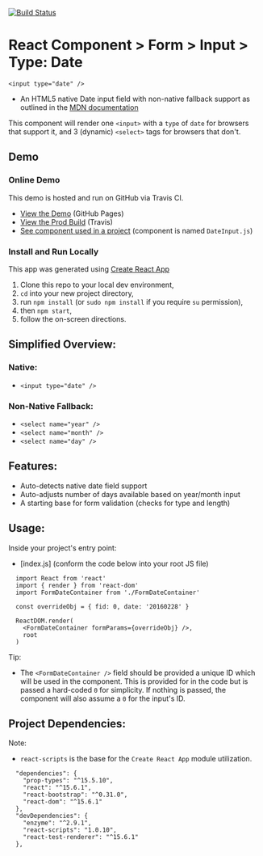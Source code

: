 [![Build Status](https://travis-ci.org/KDCinfo/react-form-input-date-native.svg?branch=master)](https://travis-ci.org/KDCinfo/react-form-input-date-native)

# React Component > Form > Input > Type: Date

`<input type="date" />`

  - An HTML5 native Date input field with non-native fallback support as outlined in the [MDN documentation](https://developer.mozilla.org/en-US/docs/Web/HTML/Element/input/date)

This component will render one `<input>` with a `type` of `date` for browsers that support it, and 3 (dynamic) `<select>` tags for browsers that don't.

## Demo

### Online Demo

This demo is hosted and run on GitHub via Travis CI.

  - [View the Demo](https://KDCinfo.github.io/react-form-input-date-native/) (GitHub Pages)
  - [View the Prod Build](https://travis-ci.org/KDCinfo/react-form-input-date-native) (Travis)
  - [See component used in a project](https://github.com/KDCinfo/track-your-cash) (component is named `DateInput.js`)

### Install and Run Locally

This app was generated using [Create React App](https://github.com/facebookincubator/create-react-app)

  1. Clone this repo to your local dev environment,
  2. `cd` into your new project directory,
  3. run `npm install` (or `sudo npm install` if you require `su` permission),
  4. then `npm start`,
  5. follow the on-screen directions.

## Simplified Overview:

### Native:
  - `<input type="date" />`

### Non-Native Fallback:
  - `<select name="year" />`
  - `<select name="month" />`
  - `<select name="day" />`

## Features:
  - Auto-detects native date field support
  - Auto-adjusts number of days available based on year/month input
  - A starting base for form validation (checks for type and length)

## Usage:

Inside your project's entry point:

  - [index.js] (conform the code below into your root JS file)
```
  import React from 'react'
  import { render } from 'react-dom'
  import FormDateContainer from './FormDateContainer'

  const overrideObj = { fid: 0, date: '20160228' }

  ReactDOM.render(
    <FormDateContainer formParams={overrideObj} />,
    root
  )
```
Tip:
  - The `<FormDateContainer />` field should be provided a unique ID which will be used in the component. This is provided for in the code but is passed a hard-coded `0` for simplicity. If nothing is passed, the component will also assume a `0` for the input's ID.

## Project Dependencies:
Note:
  - `react-scripts` is the base for the `Create React App` module utilization.
```
  "dependencies": {
    "prop-types": "^15.5.10",
    "react": "^15.6.1",
    "react-bootstrap": "^0.31.0",
    "react-dom": "^15.6.1"
  },
  "devDependencies": {
    "enzyme": "^2.9.1",
    "react-scripts": "1.0.10",
    "react-test-renderer": "^15.6.1"
  },
```
